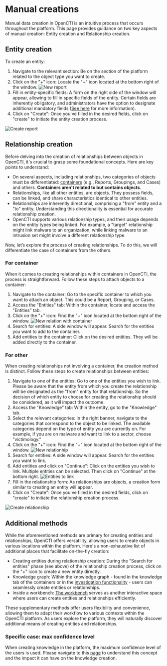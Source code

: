 # Manual creations

Manual data creation in OpenCTI is an intuitive process that occurs throughout the platform. This page provides guidance on two key aspects of manual creation: Entity creation and Relationship creation.

## Entity creation

To create an entity:

1. Navigate to the relevant section: Be on the section of the platform related to the object type you want to create.
2. Click on the "+" icon: Locate the "+" icon located at the bottom right of the window. ![New report](assets/new-report.png)
3. Fill in entity-specific fields: A form on the right side of the window will appear, allowing to fill in specific fields of the entity. Certain fields are inherently obligatory, and administrators have the option to designate additional mandatory fields ([See here](../administration/entities.md#attributes-section) for more information). 
4. Click on "Create": Once you've filled in the desired fields, click on "create" to initiate the entity creation process.

![Create report](assets/create-report.png)


## Relationship creation

Before delving into the creation of relationships between objects in OpenCTI, it's crucial to grasp some foundational concepts. Here are key points to understand:

- On several aspects, including relationships, two categories of objects must be differentiated: [containers](containers.md) (e.g., Reports, Groupings, and Cases) and others. **Containers aren't related to but contains objects**.
- Relationships, like all other entities, are objects. They possess fields, can be linked, and share characteristics identical to other entities.
- Relationships are inherently directional, comprising a "from" entity and a "to" entity. Understanding this directionality is essential for accurate relationship creation.
- OpenCTI supports various relationship types, and their usage depends on the entity types being linked. For example, a "target" relationship might link malware to an organization, while linking malware to an intrusion set might involve a different relationship type.

Now, let’s explore the process of creating relationships. To do this, we will differentiate the case of containers from the others. 

### For container

When it comes to creating relationships within containers in OpenCTI, the process is straightforward. Follow these steps to attach objects to a container:

1. Navigate to the container: Go to the specific container to which you want to attach an object. This could be a Report, Grouping, or Cases.
2. Access the "Entities" tab: Within the container, locate and access the "Entities" tab.
3. Click on the "+" icon: Find the "+" icon located at the bottom right of the window. ![New relation with container](assets/relation-with-container.png)
4. Search for entities: A side window will appear. Search for the entities you want to add to the container. 
5. Add entities to the container: Click on the desired entities. They will be added directly to the container.

### For other

When creating relationships not involving a container, the creation method is distinct. Follow these steps to create relationships between entities:

1. Navigate to one of the entities: Go to one of the entities you wish to link. Please be aware that the entity from which you create the relationship will be designated as the "from" entity for that relationship. So the decision of which entity to choose for creating the relationship should be considered, as it will impact the outcome. 
2. Access the "Knowledge" tab: Within the entity, go to the "Knowledge" tab.
3. Select the relevant categories: In the right banner, navigate to the categories that correspond to the object to be linked. The available categories depend on the type of entity you are currently on. For example, if you are on malware and want to link to a sector, choose "victimology."
4. Click on the "+" icon: Find the "+" icon located at the bottom right of the window. ![New relationhip](assets/new-relationship.png)
5. Search for entities: A side window will appear. Search for the entities you want to link.
6. Add entities and click on "Continue": Click on the entities you wish to link. Multiple entities can be selected. Then click on "Continue" at the bottom right. ![Entities to link](assets/entities-to-link.png)
7. Fill in the relationship form: As relationships are objects, a creation form similar to creating an entity will appear. 
8. Click on "Create": Once you've filled in the desired fields, click on "create" to initiate the relationship creation process.

![Create relationship](assets/create-relationship.png)


## Additional methods

While the aforementioned methods are primary for creating entities and relationships, OpenCTI offers versatility, allowing users to create objects in various locations within the platform. Here's a non-exhaustive list of additional places that facilitate on-the-fly creation:

- Creating entities during relationship creation: During the "Search for entities" phase (see above) of the relationship creation process, click on the "+" icon to create a new entity directly.
- Knowledge graph: Within the knowledge graph - found in the knowledge tab of the containers or in the [investigation functionality](pivoting.md) - users can seamlessly create entities or relationships.
- Inside a workbench: [The workbench](workbench.md) serves as another interactive space where users can create entities and relationships efficiently.

These supplementary methods offer users flexibility and convenience, allowing them to adapt their workflow to various contexts within the OpenCTI platform. As users explore the platform, they will naturally discover additional means of creating entities and relationships.

### Specific case: max confidence level

When creating knowledge in the platform, the maximum confidence level of the users is used. Please navigate to this [page](https://docs.opencti.io/latest/usage/reliability-confidence/) to understand this concept and the impact it can have on the knowledge creation.